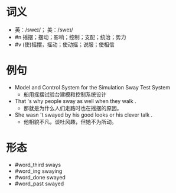 # 词义
- 英：/sweɪ/； 美：/sweɪ/
- #n 摇摆；摆动；影响；控制；支配；统治；势力
- #v (使)摇摆，摇动；使动摇；说服；使相信
# 例句
- Model and Control System for the Simulation Sway Test System
	- 船用摇摆试验台建模和控制系统设计
- That 's why people sway as well when they walk .
	- 那就是为什么人们走路时也在摇摆的原因。
- She wasn 't swayed by his good looks or his clever talk .
	- 他相貌不凡，谈吐风趣，但她不为所动。
# 形态
- #word_third sways
- #word_ing swaying
- #word_done swayed
- #word_past swayed
